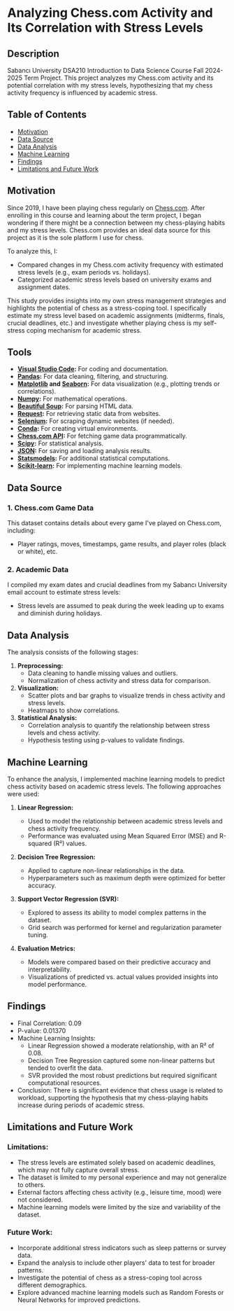 # Analyzing Chess.com Activity and Its Correlation with Stress Levels

## Description
Sabancı University DSA210 Introduction to Data Science Course Fall 2024-2025 Term Project. This project analyzes my Chess.com activity and its potential correlation with my stress levels, hypothesizing that my chess activity frequency is influenced by academic stress.

## Table of Contents
- [Motivation](#motivation)  
- [Data Source](#data-source)  
- [Data Analysis](#data-analysis)  
- [Machine Learning](#machine-learning)  
- [Findings](#findings)  
- [Limitations and Future Work](#limitations-and-future-work)

## Motivation
Since 2019, I have been playing chess regularly on [Chess.com](https://www.chess.com/). After enrolling in this course and learning about the term project, I began wondering if there might be a connection between my chess-playing habits and my stress levels. Chess.com provides an ideal data source for this project as it is the sole platform I use for chess.

To analyze this, I:
- Compared changes in my Chess.com activity frequency with estimated stress levels (e.g., exam periods vs. holidays).
- Categorized academic stress levels based on university exams and assignment dates.

This study provides insights into my own stress management strategies and highlights the potential of chess as a stress-coping tool. I specifically estimate my stress level based on academic assignments (midterms, finals, crucial deadlines, etc.) and investigate whether playing chess is my self-stress coping mechanism for academic stress.

## Tools
- **[Visual Studio Code](https://code.visualstudio.com):** For coding and documentation.
- **[Pandas](https://pandas.pydata.org/):** For data cleaning, filtering, and structuring.
- **[Matplotlib](https://matplotlib.org/) and [Seaborn](https://seaborn.pydata.org/):** For data visualization (e.g., plotting trends or correlations).
- **[Numpy](https://numpy.org/):** For mathematical operations.
- **[Beautiful Soup](https://www.crummy.com/software/BeautifulSoup/bs4/doc/):** For parsing HTML data.
- **[Request](https://requests.readthedocs.io/en/latest/):** For retrieving static data from websites.
- **[Selenium](https://www.selenium.dev/):** For scraping dynamic websites (if needed).
- **[Conda](https://anaconda.org/anaconda/conda):** For creating virtual environments.
- **[Chess.com API](https://www.chess.com/club/chess-com-developer-community):** For fetching game data programmatically.
- **[Scipy](https://scipy.org/):** For statistical analysis.
- **[JSON](https://docs.python.org/3/library/json.html):** For saving and loading analysis results.
- **[Statsmodels](https://www.statsmodels.org/):** For additional statistical computations.
- **[Scikit-learn](https://scikit-learn.org/stable/):** For implementing machine learning models.

## Data Source
### 1. Chess.com Game Data
This dataset contains details about every game I've played on Chess.com, including:
- Player ratings, moves, timestamps, game results, and player roles (black or white), etc.

### 2. Academic Data
I compiled my exam dates and crucial deadlines from my Sabancı University email account to estimate stress levels:
- Stress levels are assumed to peak during the week leading up to exams and diminish during holidays.

## Data Analysis
The analysis consists of the following stages:
1. **Preprocessing:**
   - Data cleaning to handle missing values and outliers.
   - Normalization of chess activity and stress data for comparison.
2. **Visualization:**
   - Scatter plots and bar graphs to visualize trends in chess activity and stress levels.
   - Heatmaps to show correlations.
3. **Statistical Analysis:**
   - Correlation analysis to quantify the relationship between stress levels and chess activity.
   - Hypothesis testing using p-values to validate findings.

## Machine Learning
To enhance the analysis, I implemented machine learning models to predict chess activity based on academic stress levels. The following approaches were used:
1. **Linear Regression:**
   - Used to model the relationship between academic stress levels and chess activity frequency.
   - Performance was evaluated using Mean Squared Error (MSE) and R-squared (R²) values.

2. **Decision Tree Regression:**
   - Applied to capture non-linear relationships in the data.
   - Hyperparameters such as maximum depth were optimized for better accuracy.

3. **Support Vector Regression (SVR):**
   - Explored to assess its ability to model complex patterns in the dataset.
   - Grid search was performed for kernel and regularization parameter tuning.

4. **Evaluation Metrics:**
   - Models were compared based on their predictive accuracy and interpretability.
   - Visualizations of predicted vs. actual values provided insights into model performance.

## Findings
- Final Correlation: 0.09
- P-value: 0.01370
- Machine Learning Insights:
   - Linear Regression showed a moderate relationship, with an R² of 0.08.
   - Decision Tree Regression captured some non-linear patterns but tended to overfit the data.
   - SVR provided the most robust predictions but required significant computational resources.
- Conclusion: There is significant evidence that chess usage is related to workload, supporting the hypothesis that my chess-playing habits increase during periods of academic stress.

## Limitations and Future Work
### Limitations:
- The stress levels are estimated solely based on academic deadlines, which may not fully capture overall stress.
- The dataset is limited to my personal experience and may not generalize to others.
- External factors affecting chess activity (e.g., leisure time, mood) were not considered.
- Machine learning models were limited by the size and variability of the dataset.

### Future Work:
- Incorporate additional stress indicators such as sleep patterns or survey data.
- Expand the analysis to include other players' data to test for broader patterns.
- Investigate the potential of chess as a stress-coping tool across different demographics.
- Explore advanced machine learning models such as Random Forests or Neural Networks for improved predictions.

